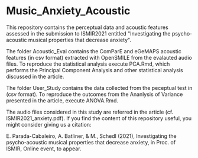 # Music_Anxiety_Acoustic

This repository contains the perceptual data and acoustic features assessed in the submission to ISMIR2021 entitled "Investigating the psycho-acoustic musical properties that decrease anxiety".

The folder Acoustic_Eval contains the ComParE and eGeMAPS acoustic features (in csv format) extracted with OpenSMILE from the evalauted audio files. To reproduce the statistical analysis execute PCA.Rmd, which performs the Principal Component Analysis and other statistical analysis discussed in the article.

The folder User_Study contains the data collected from the peceptual test in (csv format). To reproduce the outcomes from the Ananlysis of Variance presented in the article, execute ANOVA.Rmd.

The audio files considered in this study are referred in the article (cf. ISMIR2021_anxiety.pdf). If you find the content of this repository useful, you might consider giving us a citation:

E. Parada-Cabaleiro, A. Batliner, & M., Schedl (2021), Investigating the psycho-acoustic musical properties that decrease anxiety, in Proc. of ISMIR, Online event, to appear.
